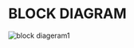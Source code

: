 # BLOCK DIAGRAM


![block diageram1](https://user-images.githubusercontent.com/86227942/164773948-3589bf39-4ee1-4181-adb7-d415ae829aed.png)


